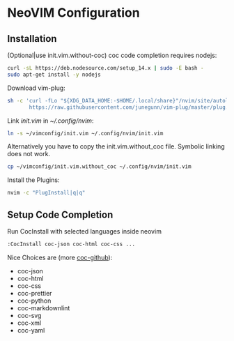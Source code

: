 # NeoVIM Configuration

## Installation

(Optional|use init.vim.without-coc) coc code completion requires nodejs:

```sh
curl -sL https://deb.nodesource.com/setup_14.x | sudo -E bash -
sudo apt-get install -y nodejs
```

Download vim-plug:

```sh
sh -c 'curl -fLo "${XDG_DATA_HOME:-$HOME/.local/share}"/nvim/site/autoload/plug.vim --create-dirs \
       https://raw.githubusercontent.com/junegunn/vim-plug/master/plug.vim'
```

Link _init.vim_ in _~/.config/nvim_:

```sh
ln -s ~/vimconfig/init.vim ~/.config/nvim/init.vim
```

Alternatively you have to copy the init.vim.without_coc file.
Symbolic linking does not work.

```sh
cp ~/vimconfig/init.vim.without_coc ~/.config/nvim/init.vim
```

Install the Plugins:

```sh
nvim -c "PlugInstall|q|q"
```

## Setup Code Completion

Run CocInstall with selected languages inside neovim

```sh
:CocInstall coc-json coc-html coc-css ...
```

Nice Choices are (more [coc-github](https://github.com/neoclide/coc.nvim/wiki/Using-coc-extensions)):

- coc-json
- coc-html
- coc-css
- coc-prettier
- coc-python
- coc-markdownlint
- coc-svg
- coc-xml
- coc-yaml
